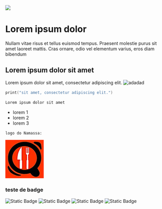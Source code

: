 ![](pastaGif/Namassa3.gif)

# Lorem ipsum dolor
Nullam vitae risus et tellus euismod tempus. Praesent molestie purus sit amet laoreet mattis. Cras ornare, odio vel elementum varius, eros diam bibendum
## Lorem ipsum dolor sit amet

Lorem ipsum dolor sit amet, consectetur adipiscing elit. ![adadad](Namassa.xcodeproj/project.xcworkspace/contents.xcworkspacedata)

```Swift
print("sit amet, consectetur adipiscing elit.")
```
```bash
Lorem ipsum dolor sit amet
```
- lorem 1
- lorem 2
- lorem 3
```bash
logo do Namassa:
```
![](NamassaUtils/Logo-2.jpg)
### teste de badge
![Static Badge](https://img.shields.io/badge/lorem_ipsun-black)
![Static Badge](https://img.shields.io/badge/lorem_ipsun-red)
![Static Badge](https://img.shields.io/badge/lorem_ipsun-green)
![Static Badge](https://img.shields.io/badge/lorem_ipsun-maroon)
